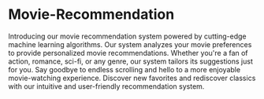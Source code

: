 # Movie-Recommendation
Introducing our movie recommendation system powered by cutting-edge machine learning algorithms. Our system analyzes your movie preferences to provide personalized movie recommendations. Whether you're a fan of action, romance, sci-fi, or any genre, our system tailors its suggestions just for you. Say goodbye to endless scrolling and hello to a more enjoyable movie-watching experience. Discover new favorites and rediscover classics with our intuitive and user-friendly recommendation system.
